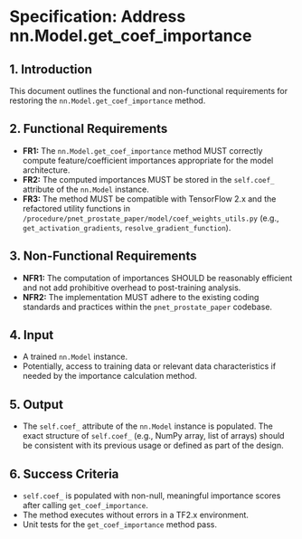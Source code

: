 # Specification: Address nn.Model.get_coef_importance

## 1. Introduction
This document outlines the functional and non-functional requirements for restoring the `nn.Model.get_coef_importance` method.

## 2. Functional Requirements

*   **FR1:** The `nn.Model.get_coef_importance` method MUST correctly compute feature/coefficient importances appropriate for the model architecture.
*   **FR2:** The computed importances MUST be stored in the `self.coef_` attribute of the `nn.Model` instance.
*   **FR3:** The method MUST be compatible with TensorFlow 2.x and the refactored utility functions in `/procedure/pnet_prostate_paper/model/coef_weights_utils.py` (e.g., `get_activation_gradients`, `resolve_gradient_function`).

## 3. Non-Functional Requirements

*   **NFR1:** The computation of importances SHOULD be reasonably efficient and not add prohibitive overhead to post-training analysis.
*   **NFR2:** The implementation MUST adhere to the existing coding standards and practices within the `pnet_prostate_paper` codebase.

## 4. Input

*   A trained `nn.Model` instance.
*   Potentially, access to training data or relevant data characteristics if needed by the importance calculation method.

## 5. Output

*   The `self.coef_` attribute of the `nn.Model` instance is populated. The exact structure of `self.coef_` (e.g., NumPy array, list of arrays) should be consistent with its previous usage or defined as part of the design.

## 6. Success Criteria

*   `self.coef_` is populated with non-null, meaningful importance scores after calling `get_coef_importance`.
*   The method executes without errors in a TF2.x environment.
*   Unit tests for the `get_coef_importance` method pass.
